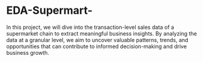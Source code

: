 # EDA-Supermart-
In this project, we will dive into the transaction-level sales data of a supermarket chain to extract meaningful business insights. By analyzing the data at a granular level, we aim to uncover valuable patterns, trends, and opportunities that can contribute to informed decision-making and drive business growth.
